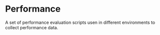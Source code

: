 # Performance
A set of performance evaluation scripts usen in different environments to collect performance data.
